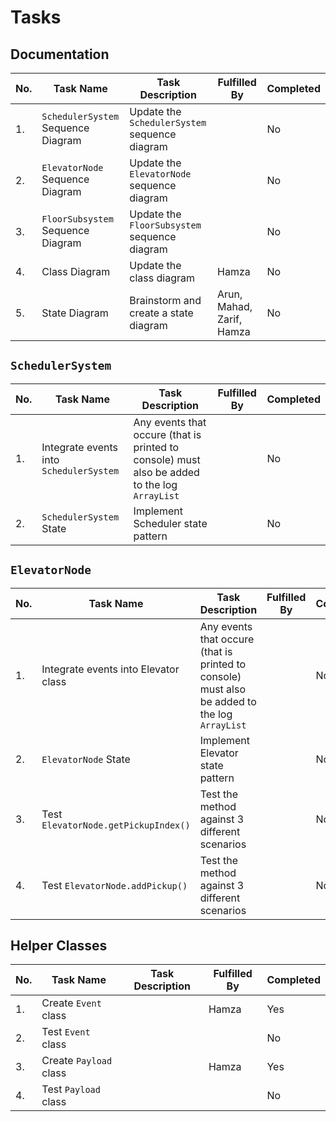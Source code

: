 # Tasks

## Documentation

| No. | Task Name | Task Description | Fulfilled By | Completed |
|-|-|-|-|-|
|1.| `SchedulerSystem` Sequence Diagram | Update the `SchedulerSystem` sequence diagram | | No |
|2.| `ElevatorNode` Sequence Diagram | Update the `ElevatorNode` sequence diagram | | No |
|3.| `FloorSubsystem` Sequence Diagram | Update the `FloorSubsystem` sequence diagram | | No |
|4.| Class Diagram | Update the class diagram | Hamza | No |
|5.| State Diagram | Brainstorm and create a state diagram | Arun, Mahad, Zarif, Hamza | No |

## `SchedulerSystem`

| No. | Task Name | Task Description | Fulfilled By | Completed |
|-|-|-|-|-|
|1.| Integrate events into `SchedulerSystem` | Any events that occure (that is printed to console) must also be added to the log `ArrayList` | | No |
|2.| `SchedulerSystem` State | Implement Scheduler state pattern | | No |

## `ElevatorNode`

| No. | Task Name | Task Description | Fulfilled By | Completed |
|-|-|-|-|-|
|1.| Integrate events into Elevator class | Any events that occure (that is printed to console) must also be added to the log `ArrayList` | | No |
|2.| `ElevatorNode` State | Implement Elevator state pattern | | No |
|3.| Test `ElevatorNode.getPickupIndex()` | Test the method against 3 different scenarios | | No |
|4.| Test `ElevatorNode.addPickup()` | Test the method against 3 different scenarios | | No |

## Helper Classes

| No. | Task Name | Task Description | Fulfilled By | Completed |
|-|-|-|-|-|
|1.| Create `Event` class | | Hamza | Yes |
|2.| Test `Event` class | | | No |
|3.| Create `Payload` class | | Hamza | Yes |
|4.| Test `Payload` class | | | No |
